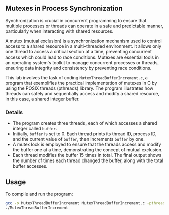 ## Mutexes in Process Synchronization

Synchronization is crucial in concurrent programming to ensure that multiple processes or threads can operate in a safe and predictable manner, particularly when interacting with shared resources.

A mutex (mutual exclusion) is a synchronization mechanism used to control access to a shared resource in a multi-threaded environment. It allows only one thread to access a critical section at a time, preventing concurrent access which could lead to race conditions. Mutexes are essential tools in an operating system's toolkit to manage concurrent processes or threads, ensuring data integrity and consistency by preventing race conditions.

This lab involves the task of coding `MutexThreadBufferIncrement.c`, a program that exemplifies the practical implementation of mutexes in C by using the POSIX threads (pthreads) library. The program illustrates how threads can safely and sequentially access and modify a shared resource, in this case, a shared integer buffer.

### Details
- The program creates three threads, each of which accesses a shared integer called `buffer`.
- Initially, `buffer` is set to 0. Each thread prints its thread ID, process ID, and the current value of `buffer`, then increments `buffer` by one.
- A mutex lock is employed to ensure that the threads access and modify the buffer one at a time, demonstrating the concept of mutual exclusion.
- Each thread modifies the buffer 15 times in total. The final output shows the number of times each thread changed the buffer, along with the total buffer accesses.


## Usage
To compile and run the program:

```bash
gcc -o MutexThreadBufferIncrement MutexThreadBufferIncrement.c -pthread
./MutexThreadBufferIncrement
```
